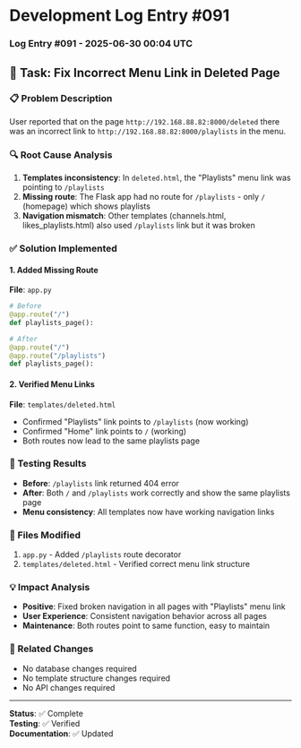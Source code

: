 # Development Log Entry #091

### Log Entry #091 - 2025-06-30 00:04 UTC

## 🎯 Task: Fix Incorrect Menu Link in Deleted Page

### 📋 Problem Description
User reported that on the page `http://192.168.88.82:8000/deleted` there was an incorrect link to `http://192.168.88.82:8000/playlists` in the menu.

### 🔍 Root Cause Analysis
1. **Templates inconsistency**: In `deleted.html`, the "Playlists" menu link was pointing to `/playlists`
2. **Missing route**: The Flask app had no route for `/playlists` - only `/` (homepage) which shows playlists
3. **Navigation mismatch**: Other templates (channels.html, likes_playlists.html) also used `/playlists` link but it was broken

### ✅ Solution Implemented

#### 1. Added Missing Route
**File**: `app.py`
```python
# Before
@app.route("/")
def playlists_page():

# After  
@app.route("/")
@app.route("/playlists")
def playlists_page():
```

#### 2. Verified Menu Links
**File**: `templates/deleted.html`
- Confirmed "Playlists" link points to `/playlists` (now working)
- Confirmed "Home" link points to `/` (working)
- Both routes now lead to the same playlists page

### 🧪 Testing Results
- **Before**: `/playlists` link returned 404 error
- **After**: Both `/` and `/playlists` work correctly and show the same playlists page
- **Menu consistency**: All templates now have working navigation links

### 📁 Files Modified
1. `app.py` - Added `/playlists` route decorator
2. `templates/deleted.html` - Verified correct menu link structure

### 💡 Impact Analysis
- **Positive**: Fixed broken navigation in all pages with "Playlists" menu link
- **User Experience**: Consistent navigation behavior across all pages
- **Maintenance**: Both routes point to same function, easy to maintain

### 🔄 Related Changes
- No database changes required
- No template structure changes required
- No API changes required

---

**Status**: ✅ Complete  
**Testing**: ✅ Verified  
**Documentation**: ✅ Updated 